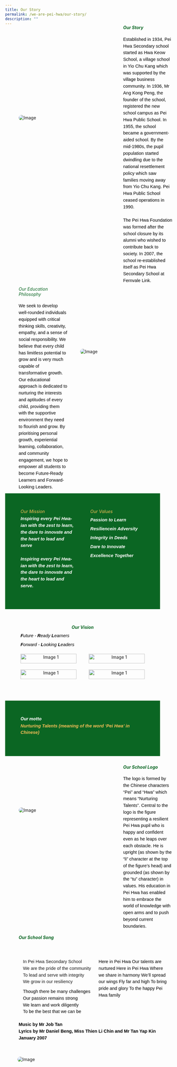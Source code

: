 ```yaml
---
title: Our Story
permalink: /we-are-pei-hwa/our-story/
description: ""
---
```

<div style="margin-top:30px; width:100%; padding: 40px; display: flex; align-items: center;" class="box">&nbsp;
<div style="position: relative; width: 300px; height: 300px; margin-right:40px;" class="container"> 
	<img class="image" alt="Image" style="max-width: 250px; margin-right: 40px;border-radius: 10px" src="https://raw.githubusercontent.com/isomerpages/moe-peihwasec/staging/images/We%20Are%20Pei%20Hwa/peihwa01.png">&nbsp;
	</div>
<div style="flex: 1;" class="content">&nbsp;
	<h6 style="margin-top:-90px;color:#0B6623;"><strong style="color:#0B6623;font-weight:bold;">Our Story</strong></h6>&nbsp;
<p style="margin: -30px 0;font-size:14.5px; line-height:1.5;font-family:sans-serif;color:black;">Established in 1934, Pei Hwa Secondary school started as Hwa Keow School, a village school in Yio Chu Kang which was supported by the village business community. In 1936, Mr Ang Kong Peng, the founder of the school, registered the new school campus as Pei Hwa Public School. In 1955, the school became a government-aided school. By the mid-1980s, the pupil population started dwindling due to the national resettlement policy which saw families moving away from Yio Chu Kang. Pei Hwa Public School ceased operations in 1990. <br><br>
The Pei Hwa Foundation was formed after the school closure by its alumni who wished to contribute back to society. In 2007, the school re-established itself as Pei Hwa Secondary School at Fernvale Link.</p>
</div>
</div>

<div style="margin-top:30px; width:100%; padding: 40px; display: flex; align-items: center;" class="box">&nbsp;
<div style="flex: 1;" class="content">&nbsp;
<h6 style="margin-top:-90px;color:#0B6623;">Our Education Philosophy</h6>&nbsp;
<p style="margin: -30px 0;font-size:14.5px; line-height:1.5;font-family:sans-serif;color:black;">We seek to develop well-rounded individuals equipped with critical thinking skills, creativity, empathy, and a sense of social responsibility. We believe that every child has limitless potential to grow and is very much capable of transformative growth. Our educational approach is dedicated to nurturing the interests and aptitudes of every child, providing them with the supportive environment they need to flourish and grow. By prioritising personal growth, experiential learning, collaboration, and community engagement, we hope to empower all students to become Future-Ready Learners and Forward-Looking Leaders.</p>
</div>
<div style="position: relative; width: 300px; height: 300px; margin-left:40px;" class="container"> 
	<img class="image" alt="Image" style="max-width: 250px; margin-right: 30px;border-radius: 10px" src="https://raw.githubusercontent.com/isomerpages/moe-peihwasec/staging/images/We%20Are%20Pei%20Hwa/peihwa02.png">&nbsp;
	</div>
</div>

<div style="padding:50px;display: flex; flex: 1; gap: 50px;background-color:#0B6623;" class="container"> 
	<div style="flex: 1;" class="column"> 
		<h6 style="margin: 0;color:#F8BF58;">Our Mission</h6> 
		<p style="font-size:14.5px; line-height:1.5 ;margin-top:5px; font-family:sans-serif;font-style: italic;font-weight: bold;color: white;">Inspiring every Pei Hwa-ian with the zest to learn, the dare to innovate and the heart to lead and serve<br><br>
Inspiring every Pei Hwa-ian with the zest to learn, the dare to innovate and the heart to lead and serve.
</p> 
</div>

<div style="flex: 1;" class="column"> 
		<h6 style="margin: 0;color:#F8BF58;">Our Values</h6> 
		<p style="font-size:14.5px; line-height:1.5 ;margin-top:5px; font-family:sans-serif;font-style: italic;font-weight: bold;color:white;"><strong style="font-size:14.5px; line-height:2;margin-top:15px; font-family:sans-serif;color:white;">Passion </strong> to Learn 
<br><strong style="font-size:14.5px; line-height:2;margin-top:15px; font-family:sans-serif;color:white;">Resilience</strong>in Adversity
<br><strong style="font-size:14.5px; line-height:2;margin-top:15px; font-family:sans-serif;color:white;">Integrity </strong>in Deeds <br>
<strong style="font-size:14.5px; line-height:2;margin-top:15px; font-family:sans-serif;color:white;">Dare </strong>to Innovate
<br><strong style="font-size:14.5px; line-height:2;margin-top:15px; font-family:sans-serif;color:white;">Excellence </strong>Together
	</p></div> 
</div>

<div style="padding:50px;" class="container"> 
		<h6 style="font-weight: bold;margin: 0;color:#0B6623;text-align:center;">Our Vision</h6> 
		<p style="font-size:14.5px; line-height:1.5 ;margin-top:5px; font-family:sans-serif;font-style: italic;color:black;"><strong style="font-size:14.5px; line-height:2;margin-top:15px; font-family:sans-serif;color:black;">F</strong>uture - <strong style="font-size:14.5px; line-height:2;margin-top:15px; font-family: font-family:sans-serif;color:black;">R</strong>eady&nbsp;<strong style="font-size:14.5px; line-height:2;margin-top:15px; font-family:sans-serif;color:black;">L</strong>earners <br>
<strong style="font-size:14.5px; line-height:2;margin-top:15px; font-family:sans-serif;color:black;">F</strong>orward - <strong style="font-size:14.5px; line-height:2;margin-top:15px; font-family:sans-serif;color:black;">L</strong>ooking <strong style="font-size:14.5px; line-height:2;margin-top:15px; font-family:sans-serif;color:black;">L</strong>eaders</p> 
<div style="display: flex; flex-wrap: wrap; justify-content: space-between; max-width: 800px; margin: 0 auto;" class="image-container">
	<div style="width: 45%; margin-bottom: 20px; box-sizing: border-box; text-align: center;" class="image-box">
    <img style="width: 100%; margin-bottom: 10px;" alt="Image 1" src="https://raw.githubusercontent.com/isomerpages/moe-peihwasec/staging/images/We%20Are%20Pei%20Hwa/vision01.png">
  </div>
	<div style="width: 45%; margin-bottom: 20px; box-sizing: border-box; text-align: center;" class="image-box">
    <img style="width: 100%; margin-bottom: 10px;" alt="Image 1" src="https://raw.githubusercontent.com/isomerpages/moe-peihwasec/staging/images/We%20Are%20Pei%20Hwa/vision02.png">
  </div>
	<div style="width: 45%; margin-bottom: 20px; box-sizing: border-box; text-align: center;" class="image-box">
    <img style="width: 100%; margin-bottom: 10px;" alt="Image 1" src="https://raw.githubusercontent.com/isomerpages/moe-peihwasec/staging/images/We%20Are%20Pei%20Hwa/vision03.png">
  </div>
	<div style="width: 45%; margin-bottom: 20px; box-sizing: border-box; text-align: center;" class="image-box">
    <img style="width: 100%; margin-bottom: 10px;" alt="Image 1" src="https://raw.githubusercontent.com/isomerpages/moe-peihwasec/staging/images/We%20Are%20Pei%20Hwa/vision-04.png">
  </div>
</div>
		
</div>

<div style="background-color:#0B6623; padding:50px;">
		<h6 style="font-weight: bold;margin: 0;color:white">Our motto</h6> 
		<p style="font-size:14.5px; line-height:1.5 ;margin-top:5px; font-family:sans-serif;font-style: italic;font-weight: bold;color:#F8BF58;">Nurturing Talents (meaning of the word ‘Pei Hwa’ in Chinese)</p> 
</div>

<div style="margin-top:60px; width:100%; padding: 40px; display: flex; align-items: center;" class="box">&nbsp;
<div style="position: relative; width: 300px; height: 300px; margin-right:40px;" class="container"> 
	<img class="image" alt="Image" style="max-width: 50% margin-right: 40px;border-radius: 10px" src="https://raw.githubusercontent.com/isomerpages/moe-peihwasec/staging/images/We%20Are%20Pei%20Hwa/school%20logo%20.png">&nbsp;
	</div>
<div style="flex: 1;" class="content">&nbsp;
	<h6 style="margin-top:-90px;color:#0B6623;"><strong style="color:#0B6623;font-weight:bold;">Our School Logo</strong></h6>&nbsp;
<p style="margin: -30px 0;font-size:14.5px; line-height:1.5;font-family:sans-serif;color:black;">The logo is formed by the Chinese characters “Pei” and “Hwa” which means “Nurturing Talents”. Central to the logo is the figure representing a resilient Pei Hwa pupil who is happy and confident even as he leaps over each obstacle. He is upright (as shown by the “li” character at the top of the figure’s head) and grounded (as shown by the “tu” character) in values. His education in Pei Hwa has enabled him to embrace the world of knowledge with open arms and to push beyond current boundaries.</p>
</div>
</div>

<div style="margin-top:30px; width:100%; padding: 40px; display: flex; align-items: center;" class="box">&nbsp;
<div style="flex: 1;" class="content">&nbsp;
<h6 style="margin-top:-80px;color:#0B6623;"><strong style="color:#0B6623;font-weight:bold;">Our School Song</strong></h6>&nbsp;
<div style="display: flex;" class="two-column">&nbsp;

<div style="flex: 1; padding: 0 10px;" class="column">

<p style="margin: 10px 0;font-size:14.5px; line-height:1.5;font-family:sans-serif;black;">In Pei Hwa Secondary School<br>We are the pride of the community<br>To lead and serve with integrity<br>We grow in our resiliency</p>

<p style="margin: 10px 0;font-size:14.5px; line-height:1.5;font-family:sans-serif;color:black;">Though there be many challenges<br>Our passion remains strong<br>We learn and work diligently<br>To be the best that we can be</p>
</div>

<div style="flex: 1; padding: 0 10px;" class="column">

<p style="margin: 10px 0;font-size:14.5px; line-height:1.5;font-family:sans-serif;color:black;">Here in Pei Hwa  
Our talents are nurtured  
Here in Pei Hwa  
Where we share in harmony  
We’ll spread our wings  
Fly far and high  
To bring pride and glory  
To the happy Pei Hwa family</p>&nbsp;
</div>&nbsp;
</div>

<p style="margin: 10px 0;font-size:14.5px; line-height:1.5;font-family:sans-serif;color:black;"><strong style="font-family:sans-serif;color:black;">Music by Mr Job Tan<br>
Lyrics by Mr Daniel Beng, Miss Thien Li Chin and Mr Tan Yap Kin<br>  
	January 2007</strong></p>
	</div> 
</div>

<div style="position: relative; width: 300px; height: 300px; margin-left:40px;" class="container"> 
	<img class="image" alt="Image" style="max-width: 250px; margin-right: 30px;border-radius: 10px" src="https://raw.githubusercontent.com/isomerpages/moe-peihwasec/staging/images/We%20Are%20Pei%20Hwa/school.png">&nbsp;
	</div>